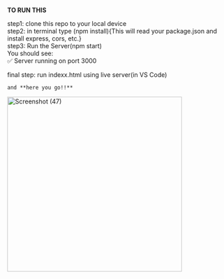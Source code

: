 **TO RUN THIS**  

  step1: clone this repo to your local device    
step2: in terminal type (npm install){This will read your package.json and install express, cors, etc.}     
step3:  Run the Server(npm start)    
You should see:    
✅ Server running on port 3000

 final step: run indexx.html using live server(in VS Code)   
 
    and **here you go!!** 
 
<img width="400" height="400" alt="Screenshot (47)" src="https://github.com/user-attachments/assets/e99580ed-b8c3-4932-81fa-bec40e7d2a81" />
